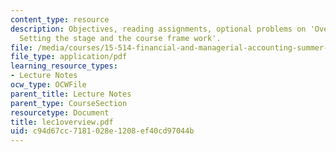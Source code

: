 ```yaml
---
content_type: resource
description: Objectives, reading assignments, optional problems on 'Overview and Introduction-
  Setting the stage and the course frame work'.
file: /media/courses/15-514-financial-and-managerial-accounting-summer-2003/c94d67cc7181028e1208ef40cd97044b_lec1overview.pdf
file_type: application/pdf
learning_resource_types:
- Lecture Notes
ocw_type: OCWFile
parent_title: Lecture Notes
parent_type: CourseSection
resourcetype: Document
title: lec1overview.pdf
uid: c94d67cc-7181-028e-1208-ef40cd97044b
---
```


